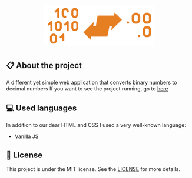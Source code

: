 
<h1 align="center">
    <img src="imagens/icon.png" alt="Binary to decimal" width="300px" />
</h1>

## :clipboard: About the project

A different yet simple web application that converts binary numbers to decimal numbers If you want to see the project running, go to [here](https://jhonywalker-pixel.github.io/bin-for-dec/)

## :computer: Used languages

In addition to our dear HTML and CSS I used a very well-known language:
* Vanilla JS

## :book: License

This project is under the MIT license. See the [LICENSE](LICENSE.md) for more details.
